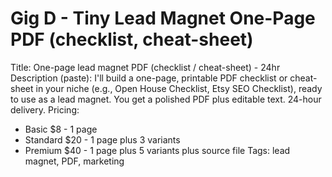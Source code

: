 # Gig D - Tiny Lead Magnet One-Page PDF (checklist, cheat-sheet)
Title: One-page lead magnet PDF (checklist / cheat-sheet) - 24hr
Description (paste):
I'll build a one-page, printable PDF checklist or cheat-sheet in your niche (e.g., Open House Checklist, Etsy SEO Checklist), ready to use as a lead magnet. You get a polished PDF plus editable text. 24-hour delivery.
Pricing:
- Basic $8 - 1 page
- Standard $20 - 1 page plus 3 variants
- Premium $40 - 1 page plus 5 variants plus source file
Tags: lead magnet, PDF, marketing
